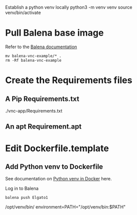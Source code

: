 Establish a python venv locally
python3 -m venv venv
source venv/bin/activate

# Pull Balena base image
Refer to the [Balena documentation](https://www.balena.io/blog/running-a-gui-application-with-balenacloud/)
```git clone git@github.com:balena-io-playground/balena-vnc-example.git
mv balena-vnc-example/* .
rm -Rf balena-vnc-example
```



# Create the Requirements files

## A Pip Requirements.txt
./vnc-app/Requirements.txt

## An apt Requirement.apt




# Edit Dockerfile.template

## Add Python venv to Dockerfile
See documentation on [Python venv in Docker](https://pythonspeed.com/articles/activate-virtualenv-dockerfile/) here.

Log in to Balena
```balena login
balena push Elgato1
```





/opt/venv/bin/
environment=PATH="/opt/venv/bin:$PATH"
